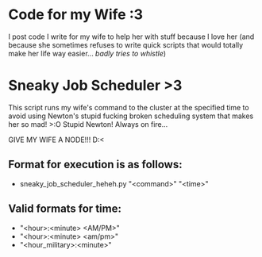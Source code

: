 # Code for my Wife :3

I post code I write for my wife to help her with stuff because I love her (and because she sometimes refuses to write quick scripts that would totally make her life way easier... *badly tries to whistle*)

# Sneaky Job Scheduler >3

This script runs my wife's command to the cluster at the specified time to avoid using Newton's
stupid fucking broken scheduling system that makes her so mad! >:O Stupid Newton! Always on fire...

GIVE MY WIFE A NODE!!! D:<

## Format for execution is as follows:
- sneaky_job_scheduler_heheh.py "\<command>" "\<time>"

## Valid formats for time:
- "\<hour>:\<minute> <AM/PM>"
- "\<hour>:\<minute> <am/pm>"
- "\<hour_military>:\<minute>"

